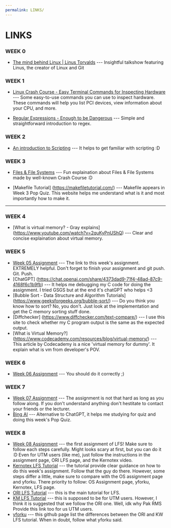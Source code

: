 ```yaml
---
permalink: LINKS/
---
```


# LINKS

### WEEK 0
* [The mind behind Linux | Linus Torvalds](https://youtu.be/o8NPllzkFhE?si=eA6l6ezerwGZ5hZZ) --- Insightful talkshow featuring Linus, the creator of Linux and Git

### WEEK 1
* [Linux Crash Course - Easy Terminal Commands for Inspecting Hardware](https://youtu.be/oGyJr-iUwt8?si=59V2boc0XfmlFekg) ---
Some easy-to-use commands you can use to inspect hardware.
These commands will help you list PCI devices, view information about your CPU, and more.

* [Regular Expressions - Enough to be Dangerous](https://youtu.be/bgBWp9EIlMM?si=QosE9_pv0LuRJ9vD) --- Simple and straightforward introduction to regex.

### WEEK 2
* [An introduction to Scripting](https://astrobiomike.github.io/unix/scripting) --- It helps to get familiar with scripting :D

### WEEK 3
* [Files & File Systems](https://www.youtube.com/watch?v=KN8YgJnShPM) --- 
Fun explaination about Files & File Systems made by well-known Crash Course :D 

* [Makefile Tutorial] (https://makefiletutorial.com/) ---
Makefile appears in Week 3 Pop Quiz. This website helps me understand what is it and most importantly how to make it. 
<hr>

### WEEK 4 
* [What is virtual memory? - Gray explains] (https://www.youtube.com/watch?v=2quKyPnUShQ) --- Clear and concise explaination about virtual memory.

### WEEK 5 
* [Week 05 Assignment](https://osp4diss.vlsm.org/W05-01.html) --- The link to this week's assignment. EXTREMELY helpful. Don't forget to finish your assignment and git push. Git. Push.
* [ChatGPT] (https://chat.openai.com/share/4373dad9-71f4-48ad-87c9-4168f6c1b9fb) --- It helps me debugging my C code for doing the assignment. I tried GSGS but at the end it's chatGPT who helps <3  
* [Bubble Sort - Data Structure and Algorithm Tutorials] (https://www.geeksforgeeks.org/bubble-sort/) --- Do you think you know how to sort? No, you don't. Just look at the implementation and get the C memory sorting stuff done. 
* [Diffchecker] (https://www.diffchecker.com/text-compare/) --- I use this site to check whether my C program output is the same as the expected output.
* [What is Virtual Memory?] (https://www.codecademy.com/resources/blog/virtual-memory/) --- This article by Codecademy is a nice 'virtual memory for dummy'. It explain what is vm from developer's POV. 

### WEEK 6
* [Week 06 Assignment](https://osp4diss.vlsm.org/W06-01.html) --- You should do it correctly ;) 

### WEEK 7 
* [Week 07 Assignment](https://osp4diss.vlsm.org/W07-01.html) --- The assignment is not that hard as long as you follow along. If you don't understand anything don't hestitate to contact your friends or the lecturer. 
* [Bing AI](https://www.bing.com/search) --- Alternative to ChatGPT, it helps me studying for quiz and doing this week's Pop Quiz.

### WEEK 8 
* [Week 08 Assignment](https://osp4diss.vlsm.org/W08-01.html) --- the first assignment of LFS! Make sure to follow each steps carefully. Might looks scary at first, but you can do it :D Even for UTM users (like me), just follow the instructions in the assignment page, ORI LFS page, and the Kernotex video. 
* [Kernotex LFS Tutorial](https://www.youtube.com/watch?v=uggsnHSELos&list=PLyc5xVO2uDsA5QPbtj_eYU8J0qrvU6315&index=7) --- the tutorial provide clear guidance on how to do this week's assignment. Follow that the guy do there. However, some steps differ a little, make sure to compare with the OS assignment page and yforku. There priority to follow: OS Assignment page, yforku, Kernotex, LFS page. 
* [ORI LFS Tutorial](https://www.linuxfromscratch.org/~xry111/lfs/view/arm64/chapter05/gcc-libstdc++.html) --- this is the main tutorial for LFS. 
* [KM LFS Tutorial](https://www.linuxfromscratch.org/lfs/view/12.0/chapter05/glibc.html) --- this is supposed to be for UTM users. However, I think it is suggested that we follow the ORI one. Well, idk why Pak RMS Provide this link too for us UTM users. 
* [yforku](https://yforku.github.io/os232/LFS/#idx01) --- this github page list the differences between the ORI and KW LFS tutorial. When in doubt, follow what yforku said. 

